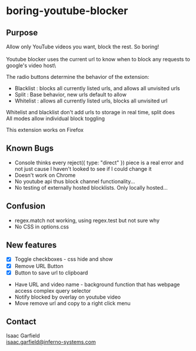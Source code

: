 # boring-youtube-blocker

## Purpose

Allow only YouTube videos you want, block the rest. So boring!\
\
Youtube blocker uses the current url to know when to block any requests to google's video host\

The radio buttons determine the behavior of the extension:

- Blacklist : blocks all currently listed urls, and allows all unvisited urls
- Split : Base behavior, new urls default to allow
- Whitelist : allows all currently listed urls, blocks all unvisited url

Whitelist and blacklist don't add urls to storage in real time, split does\
All modes allow individual block toggling

This extension works on Firefox

## Known Bugs

- Console thinks every reject({ type: "direct" }) piece is a real error and not just cause I haven't looked to see if I could change it
- Doesn't work on Chrome
- No youtube api thus block channel functionality...
- No testing of externally hosted blocklists. Only locally hosted...

## Confusion

- regex.match not working, using regex.test but not sure why
- No CSS in options.css

## New features

- [x] Toggle checkboxes - css hide and show
- [x] Remove URL Button
- [x] Button to save url to clipboard

- Have URL and video name - background function that has webpage access
  complex query selector
- Notify blocked by overlay on youtube video
- Move remove url and copy to a right click menu

## Contact

Isaac Garfield\
isaac.garfield@inferno-systems.com
